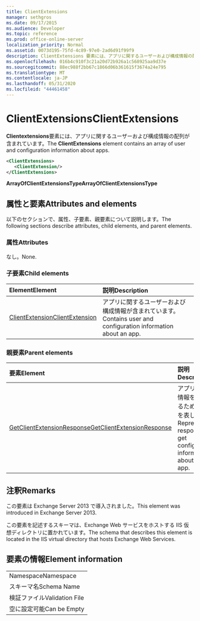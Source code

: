 ```yaml
---
title: ClientExtensions
manager: sethgros
ms.date: 09/17/2015
ms.audience: Developer
ms.topic: reference
ms.prod: office-online-server
localization_priority: Normal
ms.assetid: 0073d195-75fd-4c89-97e0-2ad6d91f99f9
description: ClientExtensions 要素には、アプリに関するユーザーおよび構成情報の配列が含まれています。
ms.openlocfilehash: 016b4c910f3c21a20d72b926a1c568925aa9d37e
ms.sourcegitcommit: 88ec988f2bb67c1866d06b361615f3674a24e795
ms.translationtype: MT
ms.contentlocale: ja-JP
ms.lasthandoff: 05/31/2020
ms.locfileid: "44461458"
---
```

# <a name="clientextensions"></a><span data-ttu-id="0843e-103">ClientExtensions</span><span class="sxs-lookup"><span data-stu-id="0843e-103">ClientExtensions</span></span>

<span data-ttu-id="0843e-104">**Clientextensions**要素には、アプリに関するユーザーおよび構成情報の配列が含まれています。</span><span class="sxs-lookup"><span data-stu-id="0843e-104">The **ClientExtensions** element contains an array of user and configuration information about apps.</span></span> 
  
```XML
<ClientExtensions>
   <ClientExtension/>
</ClientExtensions>
```

 <span data-ttu-id="0843e-105">**ArrayOfClientExtensionsType**</span><span class="sxs-lookup"><span data-stu-id="0843e-105">**ArrayOfClientExtensionsType**</span></span>
## <a name="attributes-and-elements"></a><span data-ttu-id="0843e-106">属性と要素</span><span class="sxs-lookup"><span data-stu-id="0843e-106">Attributes and elements</span></span>

<span data-ttu-id="0843e-107">以下のセクションで、属性、子要素、親要素について説明します。</span><span class="sxs-lookup"><span data-stu-id="0843e-107">The following sections describe attributes, child elements, and parent elements.</span></span>
  
### <a name="attributes"></a><span data-ttu-id="0843e-108">属性</span><span class="sxs-lookup"><span data-stu-id="0843e-108">Attributes</span></span>

<span data-ttu-id="0843e-109">なし。</span><span class="sxs-lookup"><span data-stu-id="0843e-109">None.</span></span>
  
### <a name="child-elements"></a><span data-ttu-id="0843e-110">子要素</span><span class="sxs-lookup"><span data-stu-id="0843e-110">Child elements</span></span>

|<span data-ttu-id="0843e-111">**Element**</span><span class="sxs-lookup"><span data-stu-id="0843e-111">**Element**</span></span>|<span data-ttu-id="0843e-112">**説明**</span><span class="sxs-lookup"><span data-stu-id="0843e-112">**Description**</span></span>|
|:-----|:-----|
|[<span data-ttu-id="0843e-113">ClientExtension</span><span class="sxs-lookup"><span data-stu-id="0843e-113">ClientExtension</span></span>](clientextension.md) <br/> |<span data-ttu-id="0843e-114">アプリに関するユーザーおよび構成情報が含まれています。</span><span class="sxs-lookup"><span data-stu-id="0843e-114">Contains user and configuration information about an app.</span></span>  <br/> |
   
### <a name="parent-elements"></a><span data-ttu-id="0843e-115">親要素</span><span class="sxs-lookup"><span data-stu-id="0843e-115">Parent elements</span></span>

|<span data-ttu-id="0843e-116">**要素**</span><span class="sxs-lookup"><span data-stu-id="0843e-116">**Element**</span></span>|<span data-ttu-id="0843e-117">**説明**</span><span class="sxs-lookup"><span data-stu-id="0843e-117">**Description**</span></span>|
|:-----|:-----|
|[<span data-ttu-id="0843e-118">GetClientExtensionResponse</span><span class="sxs-lookup"><span data-stu-id="0843e-118">GetClientExtensionResponse</span></span>](getclientextensionresponse.md) <br/> |<span data-ttu-id="0843e-119">アプリの構成情報を取得するための応答を表します。</span><span class="sxs-lookup"><span data-stu-id="0843e-119">Represents a response to get configuration information about an app.</span></span>  <br/> |
   
## <a name="remarks"></a><span data-ttu-id="0843e-120">注釈</span><span class="sxs-lookup"><span data-stu-id="0843e-120">Remarks</span></span>

<span data-ttu-id="0843e-121">この要素は Exchange Server 2013 で導入されました。</span><span class="sxs-lookup"><span data-stu-id="0843e-121">This element was introduced in Exchange Server 2013.</span></span>
  
<span data-ttu-id="0843e-122">この要素を記述するスキーマは、Exchange Web サービスをホストする IIS 仮想ディレクトリに置かれています。</span><span class="sxs-lookup"><span data-stu-id="0843e-122">The schema that describes this element is located in the IIS virtual directory that hosts Exchange Web Services.</span></span>
  
## <a name="element-information"></a><span data-ttu-id="0843e-123">要素の情報</span><span class="sxs-lookup"><span data-stu-id="0843e-123">Element information</span></span>

||
|:-----|
|<span data-ttu-id="0843e-124">Namespace</span><span class="sxs-lookup"><span data-stu-id="0843e-124">Namespace</span></span>  <br/> |
|<span data-ttu-id="0843e-125">スキーマ名</span><span class="sxs-lookup"><span data-stu-id="0843e-125">Schema Name</span></span>  <br/> |
|<span data-ttu-id="0843e-126">検証ファイル</span><span class="sxs-lookup"><span data-stu-id="0843e-126">Validation File</span></span>  <br/> |
|<span data-ttu-id="0843e-127">空に設定可能</span><span class="sxs-lookup"><span data-stu-id="0843e-127">Can be Empty</span></span>  <br/> |
   

